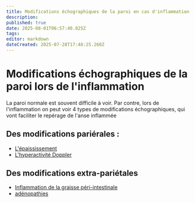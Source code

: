 ```yaml
---
title: Modifications échographiques de la paroi en cas d'inflammation
description: 
published: true
date: 2025-08-01T06:57:40.825Z
tags: 
editor: markdown
dateCreated: 2025-07-28T17:48:25.260Z
---
```


# Modifications échographiques de la paroi lors de l'inflammation
La paroi normale est souvent difficile à voir.
Par contre, lors de l'inflammation on peut voir 4 types de modifications échographiques, qui vont faciliter le repérage de l'anse inflammée

## Des modifications pariérales :
- [L'épaississement](/bases/paroi_inflammee/epaississement)
- [L'hyperactivité Doppler](/bases/paroi_inflammee/doppler)

## Des modifications extra-pariétales
- [Inflammation de la graisse péri-intestinale](/bases/paroi_inflammee/graisse)
- [adénopathies](/bases/paroi_inflammee/adp)